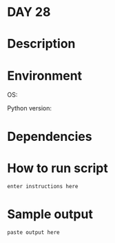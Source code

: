 # DAY 28

# Description

# Environment

OS:

Python version:

# Dependencies

# How to run script

```
enter instructions here
```

# Sample output

```
paste output here
```

